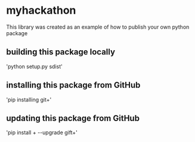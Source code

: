 # myhackathon
This library was created as an example of how to publish your own python package

## building this package locally
'python setup.py sdist'

## installing this package from GitHub
'pip installing git+'

## updating this package from GitHub
'pip install + --upgrade gift+'
